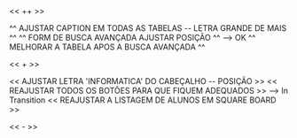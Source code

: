 << ++ >>

^^ AJUSTAR CAPTION EM TODAS AS TABELAS -- LETRA GRANDE DE MAIS ^^
^^ FORM DE BUSCA AVANÇADA AJUSTAR POSIÇÃO ^^ --> OK
^^ MELHORAR A TABELA APOS A BUSCA AVANÇADA ^^

<< + >>

<< AJUSTAR LETRA 'INFORMATICA' DO CABEÇALHO -- POSIÇÃO >>
<< REAJUSTAR TODOS OS BOTÕES PARA QUE FIQUEM ADEQUADOS >> --> In Transition
<< REAJUSTAR A LISTAGEM DE ALUNOS EM SQUARE BOARD >>

<< - >>

<? ESTILIZAR FILE INPUT ?>

